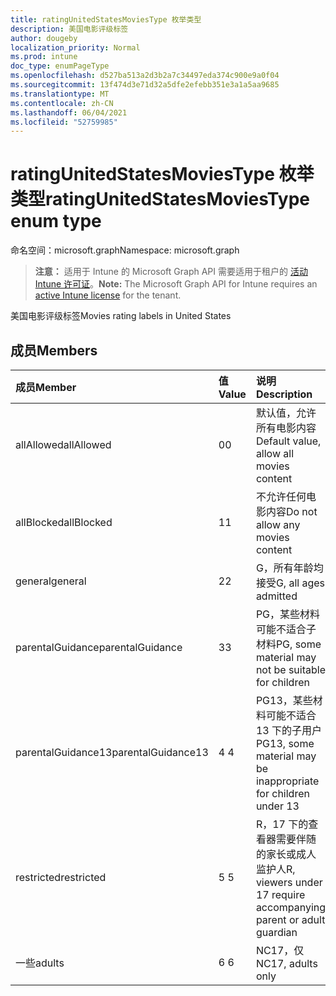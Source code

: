 ```yaml
---
title: ratingUnitedStatesMoviesType 枚举类型
description: 美国电影评级标签
author: dougeby
localization_priority: Normal
ms.prod: intune
doc_type: enumPageType
ms.openlocfilehash: d527ba513a2d3b2a7c34497eda374c900e9a0f04
ms.sourcegitcommit: 13f474d3e71d32a5dfe2efebb351e3a1a5aa9685
ms.translationtype: MT
ms.contentlocale: zh-CN
ms.lasthandoff: 06/04/2021
ms.locfileid: "52759985"
---
```

# <a name="ratingunitedstatesmoviestype-enum-type"></a><span data-ttu-id="e9fbb-103">ratingUnitedStatesMoviesType 枚举类型</span><span class="sxs-lookup"><span data-stu-id="e9fbb-103">ratingUnitedStatesMoviesType enum type</span></span>

<span data-ttu-id="e9fbb-104">命名空间：microsoft.graph</span><span class="sxs-lookup"><span data-stu-id="e9fbb-104">Namespace: microsoft.graph</span></span>

> <span data-ttu-id="e9fbb-105">**注意：** 适用于 Intune 的 Microsoft Graph API 需要适用于租户的 [活动 Intune 许可证](https://go.microsoft.com/fwlink/?linkid=839381)。</span><span class="sxs-lookup"><span data-stu-id="e9fbb-105">**Note:** The Microsoft Graph API for Intune requires an [active Intune license](https://go.microsoft.com/fwlink/?linkid=839381) for the tenant.</span></span>

<span data-ttu-id="e9fbb-106">美国电影评级标签</span><span class="sxs-lookup"><span data-stu-id="e9fbb-106">Movies rating labels in United States</span></span>

## <a name="members"></a><span data-ttu-id="e9fbb-107">成员</span><span class="sxs-lookup"><span data-stu-id="e9fbb-107">Members</span></span>
|<span data-ttu-id="e9fbb-108">成员</span><span class="sxs-lookup"><span data-stu-id="e9fbb-108">Member</span></span>|<span data-ttu-id="e9fbb-109">值</span><span class="sxs-lookup"><span data-stu-id="e9fbb-109">Value</span></span>|<span data-ttu-id="e9fbb-110">说明</span><span class="sxs-lookup"><span data-stu-id="e9fbb-110">Description</span></span>|
|:---|:---|:---|
|<span data-ttu-id="e9fbb-111">allAllowed</span><span class="sxs-lookup"><span data-stu-id="e9fbb-111">allAllowed</span></span>|<span data-ttu-id="e9fbb-112">0</span><span class="sxs-lookup"><span data-stu-id="e9fbb-112">0</span></span>|<span data-ttu-id="e9fbb-113">默认值，允许所有电影内容</span><span class="sxs-lookup"><span data-stu-id="e9fbb-113">Default value, allow all movies content</span></span>|
|<span data-ttu-id="e9fbb-114">allBlocked</span><span class="sxs-lookup"><span data-stu-id="e9fbb-114">allBlocked</span></span>|<span data-ttu-id="e9fbb-115">1</span><span class="sxs-lookup"><span data-stu-id="e9fbb-115">1</span></span>|<span data-ttu-id="e9fbb-116">不允许任何电影内容</span><span class="sxs-lookup"><span data-stu-id="e9fbb-116">Do not allow any movies content</span></span>|
|<span data-ttu-id="e9fbb-117">general</span><span class="sxs-lookup"><span data-stu-id="e9fbb-117">general</span></span>|<span data-ttu-id="e9fbb-118">2</span><span class="sxs-lookup"><span data-stu-id="e9fbb-118">2</span></span>|<span data-ttu-id="e9fbb-119">G，所有年龄均接受</span><span class="sxs-lookup"><span data-stu-id="e9fbb-119">G, all ages admitted</span></span>|
|<span data-ttu-id="e9fbb-120">parentalGuidance</span><span class="sxs-lookup"><span data-stu-id="e9fbb-120">parentalGuidance</span></span>|<span data-ttu-id="e9fbb-121">3</span><span class="sxs-lookup"><span data-stu-id="e9fbb-121">3</span></span>|<span data-ttu-id="e9fbb-122">PG，某些材料可能不适合子材料</span><span class="sxs-lookup"><span data-stu-id="e9fbb-122">PG, some material may not be suitable for children</span></span>|
|<span data-ttu-id="e9fbb-123">parentalGuidance13</span><span class="sxs-lookup"><span data-stu-id="e9fbb-123">parentalGuidance13</span></span>|<span data-ttu-id="e9fbb-124">4 </span><span class="sxs-lookup"><span data-stu-id="e9fbb-124">4</span></span>|<span data-ttu-id="e9fbb-125">PG13，某些材料可能不适合 13 下的子用户</span><span class="sxs-lookup"><span data-stu-id="e9fbb-125">PG13, some material may be inappropriate for children under 13</span></span>|
|<span data-ttu-id="e9fbb-126">restricted</span><span class="sxs-lookup"><span data-stu-id="e9fbb-126">restricted</span></span>|<span data-ttu-id="e9fbb-127">5 </span><span class="sxs-lookup"><span data-stu-id="e9fbb-127">5</span></span>|<span data-ttu-id="e9fbb-128">R，17 下的查看器需要伴随的家长或成人监护人</span><span class="sxs-lookup"><span data-stu-id="e9fbb-128">R, viewers under 17 require accompanying parent or adult guardian</span></span>|
|<span data-ttu-id="e9fbb-129">一些</span><span class="sxs-lookup"><span data-stu-id="e9fbb-129">adults</span></span>|<span data-ttu-id="e9fbb-130">6 </span><span class="sxs-lookup"><span data-stu-id="e9fbb-130">6</span></span>|<span data-ttu-id="e9fbb-131">NC17，仅</span><span class="sxs-lookup"><span data-stu-id="e9fbb-131">NC17, adults only</span></span>|




